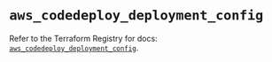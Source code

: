 # `aws_codedeploy_deployment_config`

Refer to the Terraform Registry for docs: [`aws_codedeploy_deployment_config`](https://registry.terraform.io/providers/hashicorp/aws/6.2.0/docs/resources/codedeploy_deployment_config).
